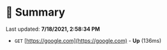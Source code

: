 # 📖 Summary
Last updated: **7/18/2021, 2:58:34 PM**

- `GET` [https://google.com](https://google.com) - **Up** (136ms)
